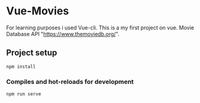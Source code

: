 # Vue-Movies

For learning purposes i used Vue-cli.
This is a my first project on vue.
Movie Database API "https://www.themoviedb.org/".

## Project setup
```
npm install
```

### Compiles and hot-reloads for development
```
npm run serve
```
